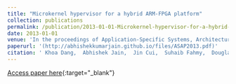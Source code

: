 ```yaml
---
title: "Microkernel hypervisor for a hybrid ARM-FPGA platform"
collection: publications
permalink: /publication/2013-01-01-Microkernel-hypervisor-for-a-hybrid-ARM-FPGA-platform
date: 2013-01-01
venue: 'In the proceedings of Application-Specific Systems, Architectures and Processors (ASAP), 2013 IEEE 24th International Conference on'
paperurl: '(http://abhishekkumarjain.github.io/files/ASAP2013.pdf)'
citation: ' Khoa Dang,  Abhishek Jain,  Jin Cui,  Suhaib Fahmy,  Douglas Maskell, &quot;Microkernel hypervisor for a hybrid ARM-FPGA platform.&quot; In the proceedings of Application-Specific Systems, Architectures and Processors (ASAP), 2013 IEEE 24th International Conference on, 2013.'
---
```

[Access paper here]((http://abhishekkumarjain.github.io/files/ASAP2013.pdf)){:target="_blank"}
